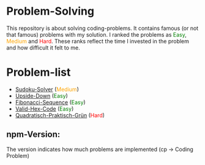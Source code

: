 # Problem-Solving
This repository is about solving coding-problems. It contains famous (or not that famous) problems with my solution. I ranked the problems as <span style="color:green">Easy</span>, <span style="color:orange">Medium</span> and <span style="color:red">Hard</span>. These ranks reflect the time I invested in the problem and how difficult it felt to me.

# Problem-list
- [Sudoku-Solver](./Problems/Sudoku-Solver/README.md) (<span style="color:orange">Medium</span>)
- [Upside-Down](./Problems/Upside-Down/README.md) (<span style="color:green">Easy</span>)
- [Fibonacci-Sequence](./Problems/Fibonacci-Sequence/README.md) (<span style="color:green">Easy</span>)
- [Valid-Hex-Code](./Problems/Valid-Hex-Code/README.md) (<span style="color:green">Easy</span>)
- [Quadratisch-Praktisch-Grün](./Problems/Quadratisch-Praktisch-Grün/README.md) (<span style="color:red">Hard</span>)

## npm-Version:
The version indicates how much problems are implemented (cp -> Coding Problem)